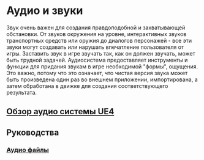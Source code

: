# Аудио и звуки

Звук очень важен для создания правдоподобной и захватывающей обстановки. От звуков окружения на уровне, интерактивных звуков транспортных средств или оружия до диалогов персонажей - все эти звуки могут создавать или нарушать впечатление пользователя от игры. Заставить звук в игре звучать так, как он должен звучать, может быть трудной задачей. Аудиосистема предоставляет инструменты и функции для придания звукам в игре необходимой "формы", ощущения. Это важно, потому что это означает, что чистая версия звука может быть произведена один раз во внешнем приложении, импортирована, а затем обработана в движке для создания соответствующего результата.

## [Обзор аудио системы UE4](AudioOverview.md)

## Руководства

### [Аудио файлы](ReferenceWAV.md)